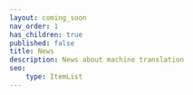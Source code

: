 ```yaml
---
layout: coming_soon
nav_order: 1
has_children: true
published: false
title: News
description: News about machine translation
seo:
    type: ItemList
---
```

